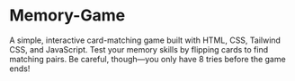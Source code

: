 # Memory-Game
A simple, interactive card-matching game built with HTML, CSS, Tailwind CSS, and JavaScript. Test your memory skills by flipping cards to find matching pairs. Be careful, though—you only have 8 tries before the game ends!
